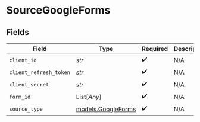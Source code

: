 # SourceGoogleForms


## Fields

| Field                                          | Type                                           | Required                                       | Description                                    |
| ---------------------------------------------- | ---------------------------------------------- | ---------------------------------------------- | ---------------------------------------------- |
| `client_id`                                    | *str*                                          | :heavy_check_mark:                             | N/A                                            |
| `client_refresh_token`                         | *str*                                          | :heavy_check_mark:                             | N/A                                            |
| `client_secret`                                | *str*                                          | :heavy_check_mark:                             | N/A                                            |
| `form_id`                                      | List[*Any*]                                    | :heavy_check_mark:                             | N/A                                            |
| `source_type`                                  | [models.GoogleForms](../models/googleforms.md) | :heavy_check_mark:                             | N/A                                            |